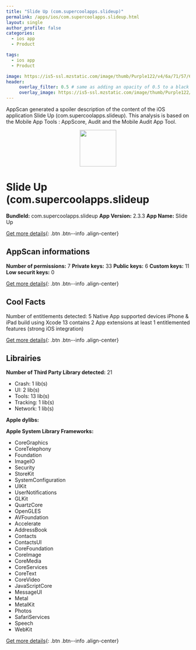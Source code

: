 ```yaml
---
title: "Slide Up (com.supercoolapps.slideup)"
permalink: /apps/ios/com.supercoolapps.slideup.html
layout: single
author_profile: false
categories: 
  - ios app 
  - Product 

tags: 
  - ios app 
  - Product 

image: https://is5-ssl.mzstatic.com/image/thumb/Purple122/v4/6a/71/57/6a715798-e3bc-b289-4267-b7685e2ffa28/AppIcon-1x_U007emarketing-0-7-0-85-220.png/512x512bb.jpg
header: 
     overlay_filter: 0.5 # same as adding an opacity of 0.5 to a black background
     overlay_image: https://is5-ssl.mzstatic.com/image/thumb/Purple122/v4/6a/71/57/6a715798-e3bc-b289-4267-b7685e2ffa28/AppIcon-1x_U007emarketing-0-7-0-85-220.png/512x512bb.jpg
---
```

AppScan generated a spoiler description of the content of the iOS application Slide Up (com.supercoolapps.slideup). This analysis is based on the Mobile App Tools : AppScore, Audit and the Mobile Audit App Tool.

  
  
<div style="text-align: center;"><img src="https://is5-ssl.mzstatic.com/image/thumb/Purple122/v4/6a/71/57/6a715798-e3bc-b289-4267-b7685e2ffa28/AppIcon-1x_U007emarketing-0-7-0-85-220.png/512x512bb.jpg" width="100" height="100"></div>  
  
# Slide Up (com.supercoolapps.slideup

**BundleId:** com.supercoolapps.slideup
**App Version:** 2.3.3
**App Name:** Slide Up


[Get more details](/pricing.html){: .btn .btn--info .align-center}  
  
## AppScan informations 

**Number of permissions:** 7
**Private keys:** 33
**Public keys:** 6
**Custom keys:** 11
**Low securit keys:** 0
  
[Get more details](/pricing.html){: .btn .btn--info .align-center}

## Cool Facts

Number of entitlements detected: 5
Native App
supported devices iPhone & iPad
build using Xcode 13
contains 2 App extensions
at least 1 entitlemented features (strong iOS integration)
  
[Get more details](/pricing.html){: .btn .btn--info .align-center}

## Librairies 
**Number of Third Party Library detected:** 21
- Crash: 1 lib(s)
- UI: 2 lib(s)
- Tools: 13 lib(s)
- Tracking: 1 lib(s)
- Network: 1 lib(s)

**Apple dylibs:**


**Apple System Library Frameworks:**
- CoreGraphics
- CoreTelephony
- Foundation
- ImageIO
- Security
- StoreKit
- SystemConfiguration
- UIKit
- UserNotifications
- GLKit
- QuartzCore
- OpenGLES
- AVFoundation
- Accelerate
- AddressBook
- Contacts
- ContactsUI
- CoreFoundation
- CoreImage
- CoreMedia
- CoreServices
- CoreText
- CoreVideo
- JavaScriptCore
- MessageUI
- Metal
- MetalKit
- Photos
- SafariServices
- Speech
- WebKit


  
[Get more details](/pricing.html){: .btn .btn--info .align-center}

